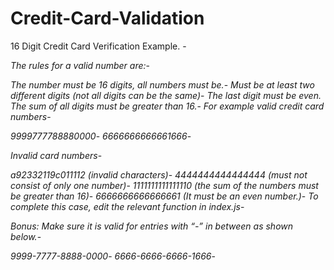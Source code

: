 # Credit-Card-Validation
16 Digit Credit Card Verification Example.  -

*The rules for a valid number are:*-

*The number must be 16 digits, all numbers must be.*-
*Must be at least two different digits (not all digits can be the same)*-
*The last digit must be even.*
*The sum of all digits must be greater than 16.*-
*For example valid credit card numbers*-

*9999777788880000*-
*6666666666661666*-


*Invalid card numbers*-

*a92332119c011112 (invalid characters)*-
*4444444444444444 (must not consist of only one number)*-
*1111111111111110 (the sum of the numbers must be greater than 16)*-
*6666666666666661 (It must be an even number.)*-
*To complete this case, edit the relevant function in index.js*-

*Bonus: Make sure it is valid for entries with “-” in between as shown below.*-

*9999-7777-8888-0000*-
*6666-6666-6666-1666*-
